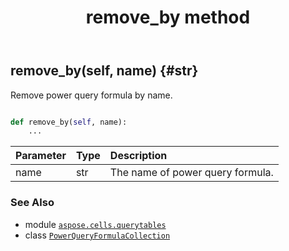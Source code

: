 ﻿---
title: remove_by method
second_title: Aspose.Cells for Python via .NET API References
description: 
type: docs
weight: 70
url: /aspose.cells.querytables/powerqueryformulacollection/remove_by/
is_root: false
---

## remove_by(self, name) {#str}

Remove power query formula by name.



```python

def remove_by(self, name):
    ...
```


| Parameter | Type | Description |
| :- | :- | :- |
| name | str | The name of power query formula. |



### See Also
* module [`aspose.cells.querytables`](../../)
* class [`PowerQueryFormulaCollection`](/cells/python-net/aspose.cells.querytables/powerqueryformulacollection)
